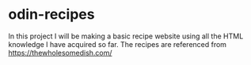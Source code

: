 # odin-recipes
In this project I will be making a basic recipe website using all the HTML knowledge I have acquired so far. The recipes are referenced from https://thewholesomedish.com/